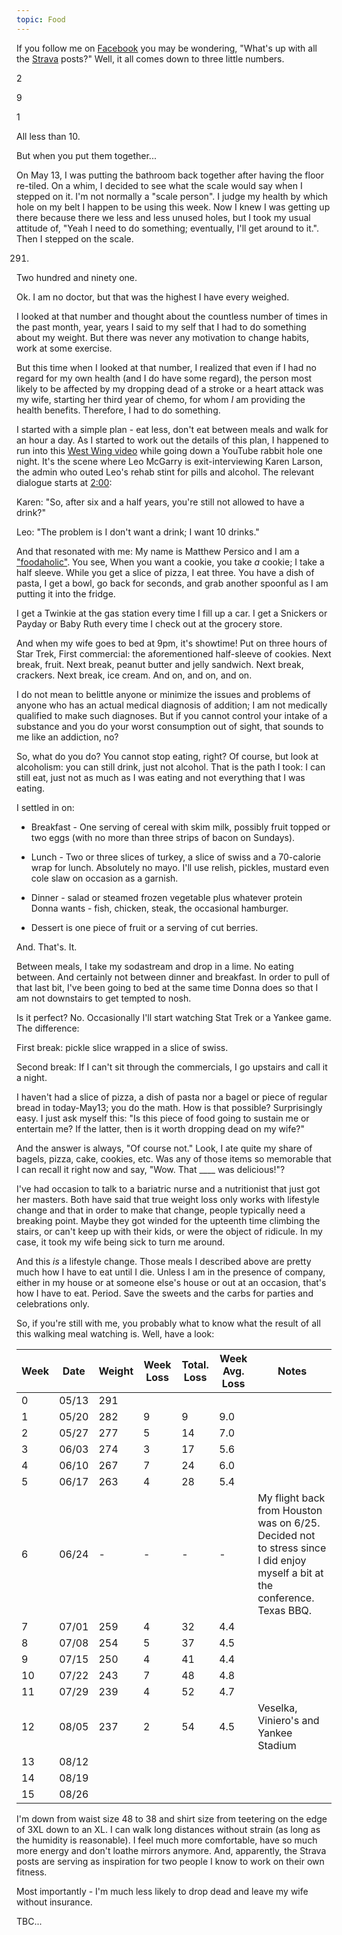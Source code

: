 ```yaml
---
topic: Food
---
```

If you follow me on [Facebook](https://www.facebook.com/matthew.persico) you may
be wondering, "What's up with all the
[Strava](https://www.facebook.com/1538859698/posts/pfbid0pG3fRH6v1oDaV4xmRATfz8WusqQHhRxSMS5jwdp2tB42BNi1LzUEZ2DK9nD7dfRsl/?d=n)
posts?" Well, it all comes down to three little numbers.

2

9

1

All less than 10.

But when you put them together...

On May 13, I was putting the bathroom back together after having the floor
re-tiled. On a whim, I decided to see what the scale would say when I stepped
on it. I'm not normally a "scale person". I judge my health by which hole on my
belt I happen to be using this week. Now I knew I was getting up there because
there we less and less unused holes, but I took my usual attitude of, "Yeah I
need to do something; eventually, I'll get around to it.". Then I stepped on
the scale.

291.

Two hundred and ninety one.

Ok. I am no doctor, but that was the highest I have every weighed.

I looked at that number and thought about the countless number of times in the
past month, year, years I said to my self that I had to do something about my
weight. But there was never any motivation to change habits, work at some
exercise.

But this time when I looked at that number, I realized that even if I had no
regard for my own health (and I do have some regard), the person most likely to
be affected by my dropping dead of a stroke or a heart attack was my wife,
starting her third year of chemo, for whom *I* am providing the health
benefits. Therefore, I had to do something.

I started with a simple plan - eat less, don't eat between meals and walk for
an hour a day. As I started to work out the details of this plan, I happened to
run into this [West Wing video](https://www.youtube.com/watch?v=XFh8PoTa-40)
while going down a YouTube rabbit hole one night. It's the scene where Leo
McGarry is exit-interviewing Karen Larson, the admin who outed Leo's rehab
stint for pills and alcohol. The relevant dialogue starts at
[2:00](https://youtu.be/XFh8PoTa-40?t=120):

Karen: "So, after six and a half years, you're still not allowed to have a drink?"

Leo: "The problem is I don't want a drink; I want 10 drinks."

And that resonated with me: My name is Matthew Persico and I am a
["foodaholic"](https://en.wikipedia.org/wiki/Food_addiction). You see, When you want a
cookie, you take *a* cookie; I take a half sleeve. While you get a slice of pizza, I eat
three. You have a dish of pasta, I get a bowl, go back for seconds, and grab
another spoonful as I am putting it into the fridge.

I get a Twinkie at the gas station every time I fill up a car. I get a Snickers
or Payday or Baby Ruth every time I check out at the grocery store.

And when my wife goes to bed at 9pm, it's showtime! Put on three hours of Star
Trek, First commercial: the aforementioned half-sleeve of cookies. Next break,
fruit. Next break, peanut butter and jelly sandwich. Next break, crackers. Next
break, ice cream. And on, and on, and on.

I do not mean to belittle anyone or minimize the issues and problems of anyone
who has an actual medical diagnosis of addition; I am not medically qualified
to make such diagnoses. But if you cannot control your intake of a substance
and you do your worst consumption out of sight, that sounds to me like an
addiction, no?

So, what do you do? You cannot stop eating, right? Of course, but look at
alcoholism: you can still drink, just not alcohol. That is the path I took: I
can still eat, just not as much as I was eating and not everything that I was
eating.

I settled in on:

* Breakfast - One serving of cereal with skim milk, possibly fruit topped or
  two eggs (with no more than three strips of bacon on Sundays).

* Lunch - Two or three slices of turkey, a slice of swiss and a 70-calorie wrap
  for lunch. Absolutely no mayo. I'll use relish, pickles, mustard even cole
  slaw on occasion as a garnish.

* Dinner - salad or steamed frozen vegetable plus whatever protein Donna
  wants - fish, chicken, steak, the occasional hamburger.

* Dessert is one piece of fruit or a serving of cut berries.

And. That's. It.

Between meals, I take my sodastream and drop in a lime. No eating between. And
certainly not between dinner and breakfast. In order to pull of that last bit,
I've been going to bed at the same time Donna does so that I am not downstairs
to get tempted to nosh.

Is it perfect? No. Occasionally I'll start watching Stat Trek or a Yankee
game. The difference:

First break: pickle slice wrapped in a slice of swiss.

Second break: If I can't sit through the commercials, I go upstairs and call it
a night.

I haven't had a slice of pizza, a dish of pasta nor a bagel or piece of regular
bread in today-May13; you do the math. How is that possible? Surprisingly
easy. I just ask myself this: "Is this piece of food going to sustain me or
entertain me? If the latter, then is it worth dropping dead on my wife?"

And the answer is always, "Of course not." Look, I ate quite my share of
bagels, pizza, cake, cookies, etc. Was any of those items so memorable that I
can recall it right now and say, "Wow. That ____ was delicious!"?

I've had occasion to talk to a bariatric nurse and a nutritionist that just got
her masters. Both have said that true weight loss only works with lifestyle
change and that in order to make that change, people typically need a breaking
point. Maybe they got winded for the upteenth time climbing the stairs, or
can't keep up with their kids, or were the object of ridicule. In my case, it
took my wife being sick to turn me around.

And this *is* a lifestyle change. Those meals I described above are pretty much
how I have to eat until I die. Unless I am in the presence of company, either
in my house or at someone else's house or out at an occasion, that's how I have
to eat. Period. Save the sweets and the carbs for parties and celebrations only.

So, if you're still with me, you probably what to know what the result of all
this walking meal watching is. Well, have a look:

| Week | Date  | Weight | Week Loss | Total. Loss | Week Avg. Loss | Notes                                 |
|------|-------|--------|-----------|-------------|----------------|---------------------------------------|
| 0    | 05/13 | 291    |           |             |                |                                       |
| 1    | 05/20 | 282    | 9         |  9          | 9.0            |                                       |
| 2    | 05/27 | 277    | 5         | 14          | 7.0            |                                       |
| 3    | 06/03 | 274    | 3         | 17          | 5.6            |                                       |
| 4    | 06/10 | 267    | 7         | 24          | 6.0            |                                       |
| 5    | 06/17 | 263    | 4         | 28          | 5.4            |                                       |
| 6    | 06/24 | -      | -         | -           | -              | My flight back from Houston was on 6/25. Decided not to stress since I did enjoy myself a bit at the conference. Texas BBQ. |
| 7    | 07/01 | 259    | 4         | 32          | 4.4            |                                       |
| 8    | 07/08 | 254    | 5         | 37          | 4.5            |                                       |
| 9    | 07/15 | 250    | 4         | 41          | 4.4            |                                       |
| 10   | 07/22 | 243    | 7         | 48          | 4.8            |                                       |
| 11   | 07/29 | 239    | 4         | 52          | 4.7            |                                       |
| 12   | 08/05 | 237    | 2         | 54          | 4.5            | Veselka, Viniero's and Yankee Stadium |
| 13   | 08/12 |        |           |             |                |                                       |
| 14   | 08/19 |        |           |             |                |                                       |
| 15   | 08/26 |        |           |             |                |                                       |

I'm down from waist size 48 to 38 and shirt size from teetering on the edge of
3XL down to an XL. I can walk long distances without strain (as long as the
humidity is reasonable). I feel much more comfortable, have so much more energy
and don't loathe mirrors anymore. And, apparently, the Strava posts are serving
as inspiration for two people I know to work on their own fitness.

Most importantly - I'm much less likely to drop dead and leave my wife without
insurance.

TBC...
